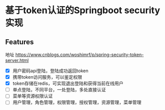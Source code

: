 基于token认证的Springboot security实现
====================================


## Features
地址 https://www.cnblogs.com/woshimrf/p/spring-security-token-server.html

- [x] 用户密码api登陆，登陆成功返回token
- [x] 携带token访问服务，可以鉴定权限
- [x] token存储在redis，可实现退出登陆和获得当前在线用户
- [ ] 单点登陆，不同平台，一处登陆，多处直接认证
- [ ] 菜单等资源权限认证
- [ ] 用户管理，角色管理，权限管理，授权管理，资源管理，菜单管理  
